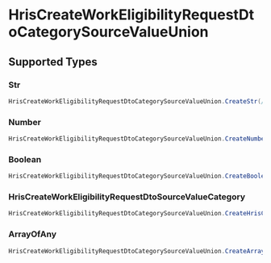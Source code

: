 # HrisCreateWorkEligibilityRequestDtoCategorySourceValueUnion


## Supported Types

### Str

```csharp
HrisCreateWorkEligibilityRequestDtoCategorySourceValueUnion.CreateStr(/* values here */);
```

### Number

```csharp
HrisCreateWorkEligibilityRequestDtoCategorySourceValueUnion.CreateNumber(/* values here */);
```

### Boolean

```csharp
HrisCreateWorkEligibilityRequestDtoCategorySourceValueUnion.CreateBoolean(/* values here */);
```

### HrisCreateWorkEligibilityRequestDtoSourceValueCategory

```csharp
HrisCreateWorkEligibilityRequestDtoCategorySourceValueUnion.CreateHrisCreateWorkEligibilityRequestDtoSourceValueCategory(/* values here */);
```

### ArrayOfAny

```csharp
HrisCreateWorkEligibilityRequestDtoCategorySourceValueUnion.CreateArrayOfAny(/* values here */);
```
